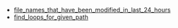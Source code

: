 - [file_names_that_have_been_modified_in_last_24_hours](file_names_that_have_been_modified_in_last_24_hours/README.md)
- [find_loops_for_given_path](find_loops_for_given_path/README.md)
